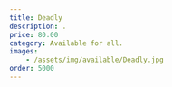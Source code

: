 ```yaml
---
title: Deadly
description: .
price: 80.00
category: Available for all.
images: 
    - /assets/img/available/Deadly.jpg
order: 5000
---
```

